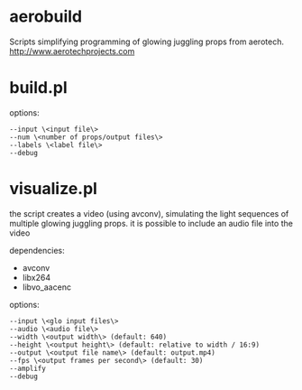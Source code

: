 # aerobuild
Scripts simplifying programming of glowing juggling props from aerotech. http://www.aerotechprojects.com

# build.pl

options:
```
--input \<input file\>
--num \<number of props/output files\>
--labels \<label file\>
--debug
```

# visualize.pl
the script creates a video (using avconv), simulating the light sequences of multiple glowing juggling props.
it is possible to include an audio file into the video

dependencies:
- avconv
- libx264
- libvo_aacenc

options:
```
--input \<glo input files\>
--audio \<audio file\>
--width \<output width\> (default: 640)
--height \<output height\> (default: relative to width / 16:9)
--output \<output file name\> (default: output.mp4)
--fps \<output frames per second\> (default: 30)
--amplify
--debug
```
